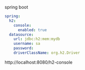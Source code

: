 spring boot

```yaml
spring:
  h2:
    console:
      enabled: true
  datasource:
    url: jdbc:h2:mem:mydb
    username: sa
    password:
    driverClassName: org.h2.Driver

```

http://localhost:8080/h2-console